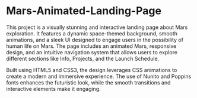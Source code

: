 # Mars-Animated-Landing-Page
This project is a visually stunning and interactive landing page about Mars exploration. It features a dynamic space-themed background, smooth animations, and a sleek UI designed to engage users in the possibility of human life on Mars. The page includes an animated Mars, responsive design, and an intuitive navigation system that allows users to explore different sections like Info, Projects, and the Launch Schedule.

Built using HTML5 and CSS3, the design leverages CSS animations to create a modern and immersive experience. The use of Nunito and Poppins fonts enhances the futuristic look, while the smooth transitions and interactive elements make it engaging.
